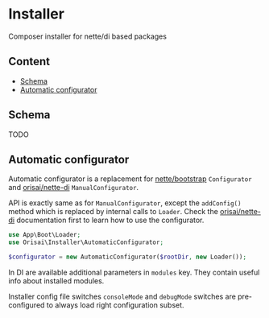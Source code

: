 # Installer

Composer installer for nette/di based packages

## Content

- [Schema](#schema)
- [Automatic configurator](#automatic-configurator)

## Schema

TODO

## Automatic configurator

Automatic configurator is a replacement for [nette/bootstrap](https://github.com/nette/bootstrap) `Configurator` and
[orisai/nette-di](https://github.com/orisai/nette-di) `ManualConfigurator`.

API is exactly same as for `ManualConfigurator`, except the `addConfig()` method which is replaced by internal calls
to `Loader`. Check the [orisai/nette-di](https://github.com/orisai/nette-di) documentation first to learn how to use the configurator.

```php
use App\Boot\Loader;
use Orisai\Installer\AutomaticConfigurator;

$configurator = new AutomaticConfigurator($rootDir, new Loader());
```

In DI are available additional parameters in `modules` key. They contain useful info about installed modules.

Installer config file switches `consoleMode` and `debugMode` switches are pre-configured to always load right configuration subset.
